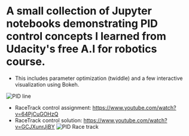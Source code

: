# A small collection of Jupyter notebooks demonstrating PID control concepts I learned from  Udacity's free A.I for robotics course.
- This includes parameter optimization (twiddle) and a few interactive visualization using Bokeh.

![PID line](https://github.com/mithi/simple-pid-toy/blob/master/PID_line.png)

- RaceTrack control assignment: https://www.youtube.com/watch?v=64PjCuGOHzQ
- RaceTrack control solution: https://www.youtube.com/watch?v=GCJXunrJjBY
![PID Race track](https://github.com/mithi/simple-pid-toy/blob/master/PID_racetrack.png)
